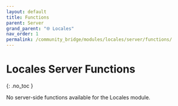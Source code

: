 ```yaml
---
layout: default
title: Functions
parent: Server
grand_parent: "🌐 Locales"
nav_order: 1
permalink: /community_bridge/modules/locales/server/functions/
---
```


# Locales Server Functions
{: .no_toc }

No server-side functions available for the Locales module.